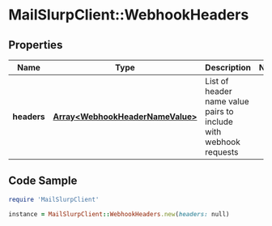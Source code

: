 # MailSlurpClient::WebhookHeaders

## Properties

Name | Type | Description | Notes
------------ | ------------- | ------------- | -------------
**headers** | [**Array&lt;WebhookHeaderNameValue&gt;**](WebhookHeaderNameValue) | List of header name value pairs to include with webhook requests | 

## Code Sample

```ruby
require 'MailSlurpClient'

instance = MailSlurpClient::WebhookHeaders.new(headers: null)
```


